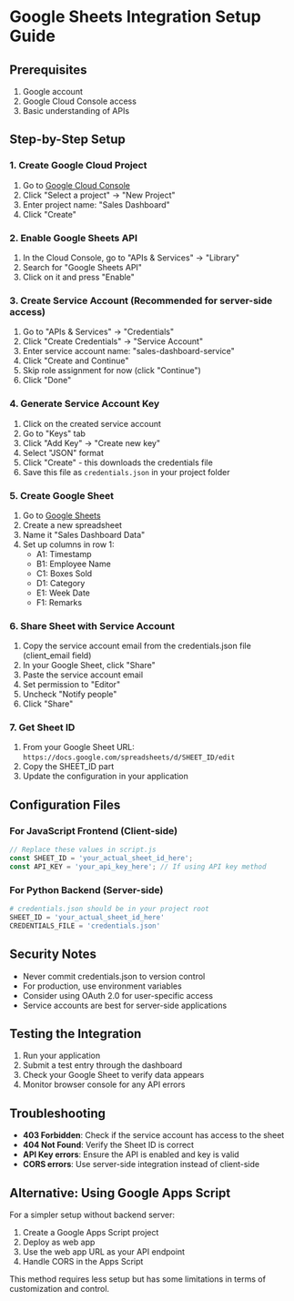 # Google Sheets Integration Setup Guide

## Prerequisites
1. Google account
2. Google Cloud Console access
3. Basic understanding of APIs

## Step-by-Step Setup

### 1. Create Google Cloud Project
1. Go to [Google Cloud Console](https://console.cloud.google.com/)
2. Click "Select a project" → "New Project"
3. Enter project name: "Sales Dashboard"
4. Click "Create"

### 2. Enable Google Sheets API
1. In the Cloud Console, go to "APIs & Services" → "Library"
2. Search for "Google Sheets API"
3. Click on it and press "Enable"

### 3. Create Service Account (Recommended for server-side access)
1. Go to "APIs & Services" → "Credentials"
2. Click "Create Credentials" → "Service Account"
3. Enter service account name: "sales-dashboard-service"
4. Click "Create and Continue"
5. Skip role assignment for now (click "Continue")
6. Click "Done"

### 4. Generate Service Account Key
1. Click on the created service account
2. Go to "Keys" tab
3. Click "Add Key" → "Create new key"
4. Select "JSON" format
5. Click "Create" - this downloads the credentials file
6. Save this file as `credentials.json` in your project folder

### 5. Create Google Sheet
1. Go to [Google Sheets](https://sheets.google.com)
2. Create a new spreadsheet
3. Name it "Sales Dashboard Data"
4. Set up columns in row 1:
   - A1: Timestamp
   - B1: Employee Name
   - C1: Boxes Sold
   - D1: Category
   - E1: Week Date
   - F1: Remarks

### 6. Share Sheet with Service Account
1. Copy the service account email from the credentials.json file (client_email field)
2. In your Google Sheet, click "Share"
3. Paste the service account email
4. Set permission to "Editor"
5. Uncheck "Notify people"
6. Click "Share"

### 7. Get Sheet ID
1. From your Google Sheet URL: `https://docs.google.com/spreadsheets/d/SHEET_ID/edit`
2. Copy the SHEET_ID part
3. Update the configuration in your application

## Configuration Files

### For JavaScript Frontend (Client-side)
```javascript
// Replace these values in script.js
const SHEET_ID = 'your_actual_sheet_id_here';
const API_KEY = 'your_api_key_here'; // If using API key method
```

### For Python Backend (Server-side)
```python
# credentials.json should be in your project root
SHEET_ID = 'your_actual_sheet_id_here'
CREDENTIALS_FILE = 'credentials.json'
```

## Security Notes
- Never commit credentials.json to version control
- For production, use environment variables
- Consider using OAuth 2.0 for user-specific access
- Service accounts are best for server-side applications

## Testing the Integration
1. Run your application
2. Submit a test entry through the dashboard
3. Check your Google Sheet to verify data appears
4. Monitor browser console for any API errors

## Troubleshooting
- **403 Forbidden**: Check if the service account has access to the sheet
- **404 Not Found**: Verify the Sheet ID is correct
- **API Key errors**: Ensure the API is enabled and key is valid
- **CORS errors**: Use server-side integration instead of client-side

## Alternative: Using Google Apps Script
For a simpler setup without backend server:
1. Create a Google Apps Script project
2. Deploy as web app
3. Use the web app URL as your API endpoint
4. Handle CORS in the Apps Script

This method requires less setup but has some limitations in terms of customization and control.

